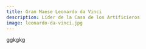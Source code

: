 ```yaml
---
title: Gran Maese Leonardo da Vinci
description: Líder de la Casa de los Artificieros 
image: leonardo-da-vinci.jpg
---
```


ggkgkg